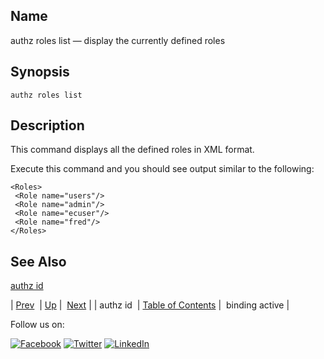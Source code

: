 <a name="console_commands.authz_roles_list"></a>
## Name

authz roles list — display the currently defined roles

## Synopsis

`authz roles list`

<a name="idp14201424"></a>
## Description

This command displays all the defined roles in XML format.

Execute this command and you should see output similar to the following:

```
<Roles>
 <Role name="users"/>
 <Role name="admin"/>
 <Role name="ecuser"/>
 <Role name="fred"/>
</Roles>
```
<a name="idp14204144"></a>
## See Also

[authz id](console_commands.authz_id.php "authz id")

| [Prev](console_commands.authz_id.php)  | [Up](console.cmds.ref.php) |  [Next](console_commands.binding_active.php) |
| authz id  | [Table of Contents](index.php) |  binding active |

Follow us on:

[![Facebook](https://support.messagesystems.com/images/icon-facebook.png)](http://www.facebook.com/messagesystems) [![Twitter](https://support.messagesystems.com/images/icon-twitter.png)](http://twitter.com/#!/MessageSystems) [![LinkedIn](https://support.messagesystems.com/images/icon-linkedin.png)](http://www.linkedin.com/company/message-systems)